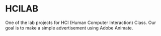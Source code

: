 # HCILAB
One of the lab projects for HCI (Human Computer Interaction) Class. Our goal is to make a simple advertisement using Adobe Animate.

